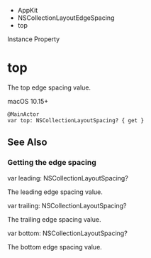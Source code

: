 

- AppKit
- NSCollectionLayoutEdgeSpacing
-  top 

Instance Property

# top

The top edge spacing value.

macOS 10.15+

``` source
@MainActor
var top: NSCollectionLayoutSpacing? { get }
```

## See Also

### Getting the edge spacing

var leading: NSCollectionLayoutSpacing?

The leading edge spacing value.

var trailing: NSCollectionLayoutSpacing?

The trailing edge spacing value.

var bottom: NSCollectionLayoutSpacing?

The bottom edge spacing value.

